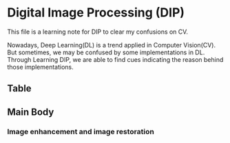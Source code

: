 # Digital Image Processing (DIP)

This file is a learning note for DIP to clear my confusions on CV.

Nowadays, Deep Learning(DL) is a trend applied in Computer Vision(CV). But sometimes, we may be confused by some implementations in DL. Through Learning DIP, we are able to find cues indicating the reason behind those implementations.

## Table

## Main Body

### Image enhancement and image restoration

